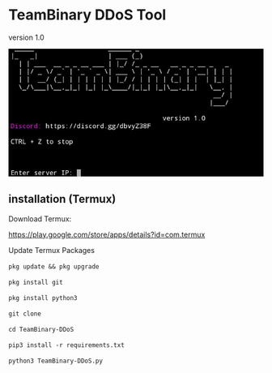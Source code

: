 # TeamBinary DDoS Tool
version 1.0

![banner](banner.png)

## installation (Termux)

Download Termux:

https://play.google.com/store/apps/details?id=com.termux

Update Termux Packages

```pkg update && pkg upgrade```

```pkg install git```

```pkg install python3```

```git clone```

```cd TeamBinary-DDoS```

```pip3 install -r requirements.txt```

```python3 TeamBinary-DDoS.py```
